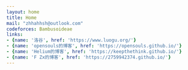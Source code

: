 ```yaml
---
layout: home
title: Home
mail: "zhhahhsh@outlook.com"
codeforces: Bambusoideae
links:
- {name: '洛谷', href: 'https://www.luogu.org/'}
- {name: 'opensouls的博客', href: 'https://opensouls.github.io/'}
- {name: 'Helium的博客', href: 'https://keepthethink.github.io/'}
- {name: 'F Zx的博客', href: 'https://2759942374.github.io/'}
---
```

